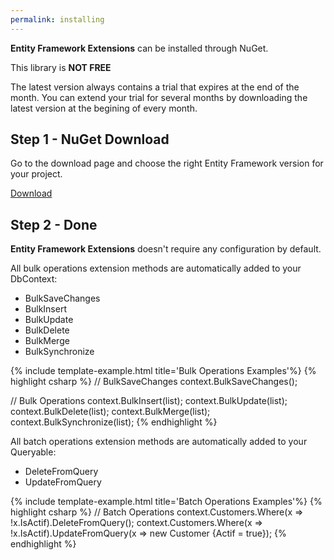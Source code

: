 ```yaml
---
permalink: installing
---
```


**Entity Framework Extensions** can be installed through NuGet.

This library is **NOT FREE**

The latest version always contains a trial that expires at the end of the month. You can extend your trial for several months by downloading the latest version at the begining of every month.

## Step 1 - NuGet Download

Go to the download page and choose the right Entity Framework version for your project.

<a class="btn btn-lg btn-z" role="button" href="/download" onclick="ga('send', 'event', { eventAction: 'download'});">
	<i class="fa fa-cloud-download" aria-hidden="true"></i>
	Download
	<i class="fa fa-angle-right"></i>
</a>

## Step 2 - Done

**Entity Framework Extensions** doesn't require any configuration by default.

All bulk operations extension methods are automatically added to your DbContext:
- BulkSaveChanges
- BulkInsert
- BulkUpdate
- BulkDelete
- BulkMerge
- BulkSynchronize

{% include template-example.html title='Bulk Operations Examples'%} 
{% highlight csharp %}
// BulkSaveChanges
context.BulkSaveChanges();

// Bulk Operations
context.BulkInsert(list);
context.BulkUpdate(list);
context.BulkDelete(list);
context.BulkMerge(list);
context.BulkSynchronize(list);
{% endhighlight %}

All batch operations extension methods are automatically added to your Queryable:
- DeleteFromQuery
- UpdateFromQuery

{% include template-example.html title='Batch Operations Examples'%} 
{% highlight csharp %}
// Batch Operations
context.Customers.Where(x => !x.IsActif).DeleteFromQuery();
context.Customers.Where(x => !x.IsActif).UpdateFromQuery(x => new Customer {Actif = true});
{% endhighlight %}
